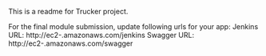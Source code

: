 This is a readme for Trucker project.

For the final module submission, update following urls for your app:
Jenkins URL: http://ec2-<somehost>.amazonaws.com/jenkins
Swagger URL: http://ec2-<somehost>.amazonaws.com/swagger